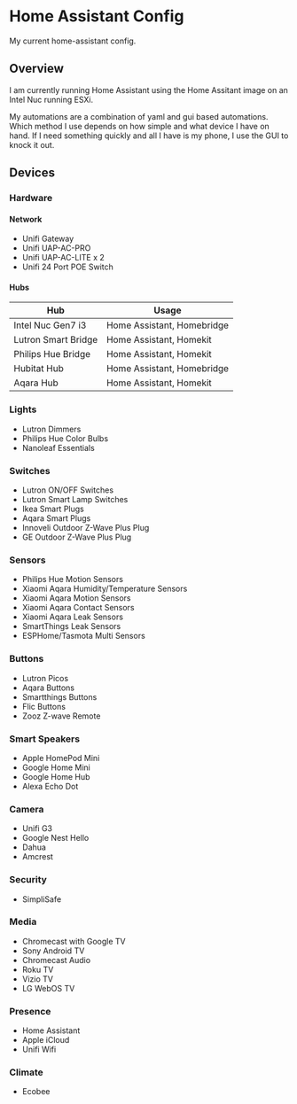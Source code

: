 # Home Assistant Config
My current home-assistant config.

## Overview
I am currently running Home Assistant using the Home Assitant image on an Intel Nuc running ESXi.

My automations are a combination of yaml and gui based automations. Which method I use depends on how simple and what device I have on hand. If I need something quickly and all I have is my phone, I use the GUI to knock it out.



## Devices
### Hardware
#### Network
- Unifi Gateway
- Unifi UAP-AC-PRO
- Unifi UAP-AC-LITE x 2
- Unifi 24 Port POE Switch
#### Hubs
| Hub  | Usage |
| ------------- | ------------- |
| Intel Nuc Gen7 i3  | Home Assistant, Homebridge |
| Lutron Smart Bridge  | Home Assistant, Homekit  |
| Philips Hue Bridge  | Home Assistant, Homekit  |
| Hubitat Hub  | Home Assistant, Homebridge  |
| Aqara Hub  | Home Assistant, Homekit  |

### Lights
- Lutron Dimmers
- Philips Hue Color Bulbs
- Nanoleaf Essentials

### Switches
- Lutron ON/OFF Switches
- Lutron Smart Lamp Switches
- Ikea Smart Plugs
- Aqara Smart Plugs
- Innoveli Outdoor Z-Wave Plus Plug
- GE Outdoor Z-Wave Plus Plug

### Sensors
- Philips Hue Motion Sensors
- Xiaomi Aqara Humidity/Temperature Sensors
- Xiaomi Aqara Motion Sensors
- Xiaomi Aqara Contact Sensors
- Xiaomi Aqara Leak Sensors
- SmartThings Leak Sensors
- ESPHome/Tasmota Multi Sensors

### Buttons
- Lutron Picos
- Aqara Buttons
- Smartthings Buttons
- Flic Buttons
- Zooz Z-wave Remote

### Smart Speakers
- Apple HomePod Mini
- Google Home Mini
- Google Home Hub
- Alexa Echo Dot

### Camera
- Unifi G3
- Google Nest Hello
- Dahua
- Amcrest

### Security
- SimpliSafe

### Media
- Chromecast with Google TV
- Sony Android TV
- Chromecast Audio
- Roku TV
- Vizio TV
- LG WebOS TV

### Presence
- Home Assistant
- Apple iCloud
- Unifi Wifi

### Climate
- Ecobee
